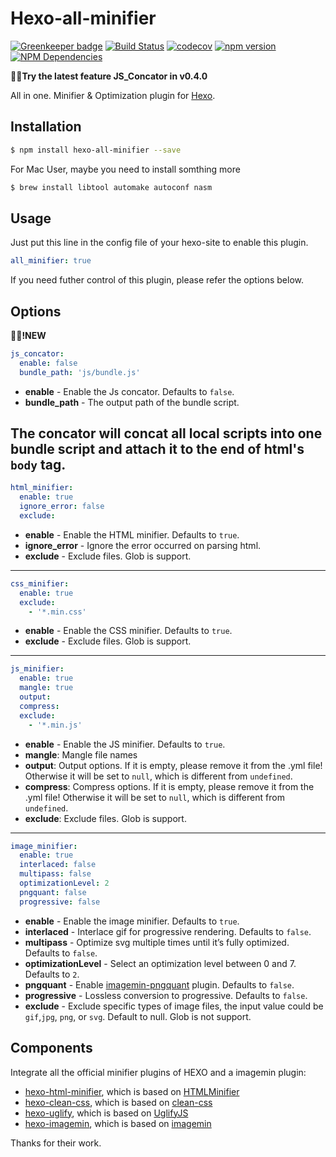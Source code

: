 # Hexo-all-minifier

[![Greenkeeper badge](https://badges.greenkeeper.io/chenzhutian/hexo-all-minifier.svg)](https://greenkeeper.io/)
[![Build Status](https://travis-ci.org/chenzhutian/hexo-all-minifier.svg?branch=master)](https://travis-ci.org/chenzhutian/hexo-all-minifier)
[![codecov](https://codecov.io/gh/chenzhutian/hexo-all-minifier/branch/master/graph/badge.svg)](https://codecov.io/gh/chenzhutian/hexo-all-minifier)
[![npm version](https://badge.fury.io/js/hexo-all-minifier.svg)](https://badge.fury.io/js/hexo-all-minifier)
[![NPM Dependencies](https://david-dm.org/unhealthy/hexo-all-minifier.svg)](https://www.npmjs.com/package/hexo-all-minifier)

:star2::new:**Try the latest feature JS_Concator in v0.4.0**

All in one. Minifier & Optimization plugin for [Hexo](https://hexo.io).

## Installation
``` bash
$ npm install hexo-all-minifier --save
```
For Mac User, maybe you need to install somthing more
```bash
$ brew install libtool automake autoconf nasm
```
## Usage
Just put this line in the config file of your hexo-site to enable this plugin.
``` yaml
all_minifier: true
```
If you need futher control of this plugin, please refer the options below.

## Options
:star2::new:**!NEW**
``` yaml
js_concator:
  enable: false
  bundle_path: 'js/bundle.js'
```
- **enable** - Enable the Js concator. Defaults to `false`.
- **bundle_path** - The output path of the bundle script.

The concator will concat all local scripts into one bundle script and attach it to the end of html's `body` tag.
----------

``` yaml
html_minifier:
  enable: true
  ignore_error: false
  exclude:
```
- **enable** - Enable the HTML minifier. Defaults to `true`.
- **ignore_error** - Ignore the error occurred on parsing html.
- **exclude** - Exclude files. Glob is support.

----------

``` yaml
css_minifier:
  enable: true
  exclude: 
    - '*.min.css'
```
- **enable** - Enable the CSS minifier. Defaults to `true`.
- **exclude** - Exclude files. Glob is support.

----------

``` yaml
js_minifier:
  enable: true
  mangle: true
  output:
  compress:
  exclude: 
    - '*.min.js'
```
- **enable** - Enable the JS minifier. Defaults to `true`.
- **mangle**: Mangle file names
- **output**: Output options. If it is empty, please remove it from the .yml file! Otherwise it will be set to `null`, which is different from `undefined`.
- **compress**: Compress options. If it is empty, please remove it from the .yml file! Otherwise it will be set to `null`, which is different from `undefined`.
- **exclude**: Exclude files. Glob is support.

----------

```yaml
image_minifier:
  enable: true
  interlaced: false
  multipass: false
  optimizationLevel: 2
  pngquant: false
  progressive: false
```
- **enable** - Enable the image minifier. Defaults to `true`.
- **interlaced** - Interlace gif for progressive rendering. Defaults to `false`.
- **multipass** - Optimize svg multiple times until it’s fully optimized. Defaults to `false`.
- **optimizationLevel** - Select an optimization level between 0 and 7. Defaults to `2`.
- **pngquant** - Enable [imagemin-pngquant](https://github.com/imagemin/imagemin-pngquant) plugin. Defaults to `false`.
- **progressive** - Lossless conversion to progressive. Defaults to `false`.
- **exclude** - Exclude specific types of image files, the input value could be `gif`,`jpg`, `png`, or `svg`. Default to null. Glob is not support. 


## Components
Integrate all the official minifier plugins of HEXO and a imagemin plugin:
- [hexo-html-minifier](https://github.com/hexojs/hexo-html-minifier), which is based on [HTMLMinifier](https://github.com/kangax/html-minifier)
- [hexo-clean-css](https://github.com/hexojs/hexo-clean-css), which is based on [clean-css](https://github.com/jakubpawlowicz/clean-css)
- [hexo-uglify](https://github.com/hexojs/hexo-uglify), which is based on [UglifyJS](http://lisperator.net/uglifyjs/)
- [hexo-imagemin](https://github.com/vseventer/hexo-imagemin), which is based on [imagemin](https://github.com/imagemin/imagemin)

Thanks for their work.

